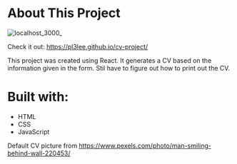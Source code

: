 # About This Project

![localhost_3000_](https://user-images.githubusercontent.com/64212628/172524487-8972d855-8ee5-4d0c-8bde-e2eec4bdb08e.png)


Check it out: https://pl3lee.github.io/cv-project/

This project was created using React. It generates a CV based on the information given in the form. Stil have to figure out how to print out the CV.

# Built with:
- HTML
- CSS
- JavaScript

Default CV picture from https://www.pexels.com/photo/man-smiling-behind-wall-220453/

